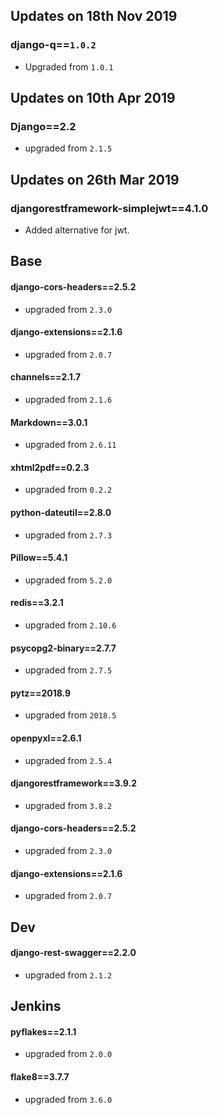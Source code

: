 ## Updates on 18th Nov 2019
### django-q==`1.0.2`
* Upgraded from `1.0.1`

## Updates on 10th Apr 2019
### Django==2.2

* upgraded from `2.1.5`

## Updates on 26th Mar 2019

### djangorestframework-simplejwt==4.1.0
* Added alternative for jwt.

## Base

#### django-cors-headers==2.5.2
* upgraded from `2.3.0`

#### django-extensions==2.1.6
* upgraded from `2.0.7`

#### channels==2.1.7
* upgraded from `2.1.6`

#### Markdown==3.0.1 
* upgraded from `2.6.11`

#### xhtml2pdf==0.2.3
* upgraded from `0.2.2`

#### python-dateutil==2.8.0
* upgraded from `2.7.3`

#### Pillow==5.4.1
* upgraded from `5.2.0`

#### redis==3.2.1
* upgraded from `2.10.6`

#### psycopg2-binary==2.7.7
* upgraded from `2.7.5`

#### pytz==2018.9
* upgraded from `2018.5`

#### openpyxl==2.6.1
* upgraded from `2.5.4`

#### djangorestframework==3.9.2
* upgraded from `3.8.2`

#### django-cors-headers==2.5.2
* upgraded from `2.3.0`

#### django-extensions==2.1.6
* upgraded from `2.0.7`

## Dev

#### django-rest-swagger==2.2.0
* upgraded from `2.1.2`

## Jenkins

#### pyflakes==2.1.1
* upgraded from `2.0.0`

#### flake8==3.7.7
* upgraded from `3.6.0`

